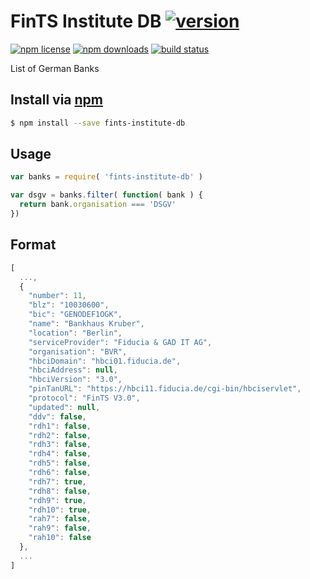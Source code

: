 # FinTS Institute DB [![version](https://flat.badgen.net/npm/v/fints-institute-db?label=)](https://npmjs.com/package/fints-institute-db)
[![npm license](https://flat.badgen.net/npm/license/fints-institute-db)](https://npmjs.com/package/fints-institute-db)
[![npm downloads](https://flat.badgen.net/npm/dm/fints-institute-db)](https://npmjs.com/package/fints-institute-db)
[![build status](https://flat.badgen.net/travis/jhermsmeier/fints-institute-db/master?label=build)](https://travis-ci.org/jhermsmeier/fints-institute-db)

List of German Banks

## Install via [npm](https://npmjs.com)

```sh
$ npm install --save fints-institute-db
```

## Usage

```js
var banks = require( 'fints-institute-db' )
```

```js
var dsgv = banks.filter( function( bank ) {
  return bank.organisation === 'DSGV'
})
```

## Format

```js
[
  ...,
  {
    "number": 11,
    "blz": "10030600",
    "bic": "GENODEF1OGK",
    "name": "Bankhaus Kruber",
    "location": "Berlin",
    "serviceProvider": "Fiducia & GAD IT AG",
    "organisation": "BVR",
    "hbciDomain": "hbci01.fiducia.de",
    "hbciAddress": null,
    "hbciVersion": "3.0",
    "pinTanURL": "https://hbci11.fiducia.de/cgi-bin/hbciservlet",
    "protocol": "FinTS V3.0",
    "updated": null,
    "ddv": false,
    "rdh1": false,
    "rdh2": false,
    "rdh3": false,
    "rdh4": false,
    "rdh5": false,
    "rdh6": false,
    "rdh7": true,
    "rdh8": false,
    "rdh9": true,
    "rdh10": true,
    "rah7": false,
    "rah9": false,
    "rah10": false
  },
  ...
]
```
